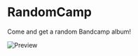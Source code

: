 # RandomCamp


Come and get a random Bandcamp album!


![Preview](https://user-images.githubusercontent.com/100252586/162129060-3f19be39-1d5b-4866-85fb-816b0c18b7e7.png)
